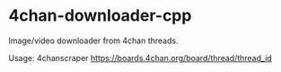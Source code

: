 # 4chan-downloader-cpp
Image/video downloader from 4chan threads.

Usage: 4chanscraper https://boards.4chan.org/board/thread/thread_id
